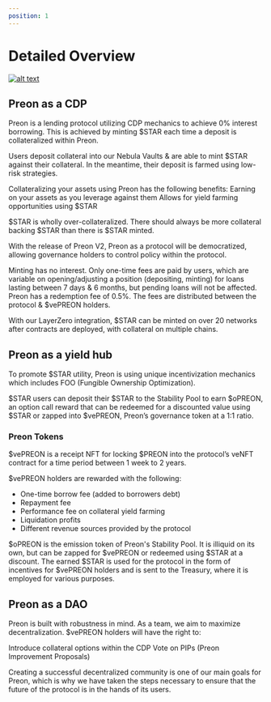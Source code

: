 ```yaml
---
position: 1
---
```


# Detailed Overview

[![alt text](https://i3.ytimg.com/vi/XhPmeoCoz0c/maxresdefault.jpg)](https://www.youtube.com/watch?v=XhPmeoCoz0c)

## Preon as a CDP

Preon is a lending protocol utilizing CDP mechanics to achieve 0% interest borrowing. This is achieved by minting $STAR each time a deposit is collateralized within Preon.

Users deposit collateral into our Nebula Vaults & are able to mint $STAR against their collateral. In the meantime, their deposit is farmed using low-risk strategies.

Collateralizing your assets using Preon has the following benefits:
Earning on your assets as you leverage against them
Allows for yield farming opportunities using $STAR

$STAR is wholly over-collateralized. There should always be more collateral backing $STAR than there is $STAR minted.

With the release of Preon V2, Preon as a protocol will be democratized, allowing governance holders to control policy within the protocol.

Minting has no interest. Only one-time fees are paid by users, which are variable on opening/adjusting a position (depositing, minting) for loans lasting between 7 days & 6 months, but pending loans will not be affected. Preon has a redemption fee of 0.5%. The fees are distributed between the protocol & $vePREON holders.

With our LayerZero integration, $STAR can be minted on over 20 networks after contracts are deployed, with collateral on multiple chains.

## Preon as a yield hub

To promote $STAR utility, Preon is using unique incentivization mechanics which includes FOO (Fungible Ownership Optimization).

$STAR users can deposit their $STAR to the Stability Pool to earn $oPREON, an option call reward that can be redeemed for a discounted value using $STAR or zapped into $vePREON, Preon’s governance token at a 1:1 ratio.

### Preon Tokens

$vePREON is a receipt NFT for locking $PREON into the protocol’s veNFT contract for a time period between 1 week to 2 years.

$vePREON holders are rewarded with the following:

- One-time borrow fee (added to borrowers debt)
- Repayment fee
- Performance fee on collateral yield farming
- Liquidation profits
- Different revenue sources provided by the protocol

$oPREON is the emission token of Preon's Stability Pool. It is illiquid on its own, but can be zapped for $vePREON or redeemed using $STAR at a discount.
The earned $STAR is used for the protocol in the form of incentives for $vePREON holders and is sent to the Treasury, where it is employed for various purposes.

## Preon as a DAO

Preon is built with robustness in mind. As a team, we aim to maximize decentralization. $vePREON holders will have the right to:

Introduce collateral options within the CDP
Vote on PIPs (Preon Improvement Proposals)

Creating a successful decentralized community is one of our main goals for Preon, which is why we have taken the steps necessary to ensure that the future of the protocol is in the hands of its users.

